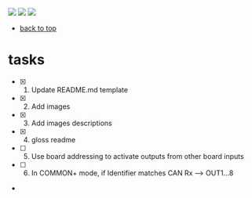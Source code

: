 [![](https://img.shields.io/badge/organization-nikoschalikias-blue.svg)](https://github.com/nikoschalikias) 
[![](https://img.shields.io/badge/remote-STM32F103C6__CAN2-green.svg)](https://github.com/nikoschalikias/STM32F103C6_CAN2) 
[![](https://img.shields.io/badge/local-F:\prj__soft\STM32F103C6__CAN2-orange.svg)]() 


* [back to top](README.md)

# tasks

- [x] 1. Update README.md template
- [x] 2. Add images
- [x] 3. Add images descriptions
- [x] 4. gloss readme
- [ ] 5. Use board addressing to activate outputs from other board inputs
- [ ] 6. In COMMON+ mode, if Identifier matches  CAN Rx --> OUT1...8
- 





